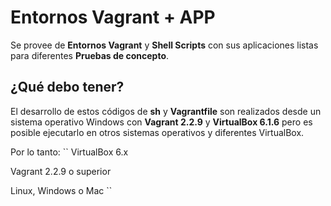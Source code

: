 # Entornos Vagrant + APP

Se provee de **Entornos Vagrant** y **Shell Scripts** con sus aplicaciones listas para diferentes **Pruebas de concepto**.

## ¿Qué debo tener?

El desarrollo de estos códigos de **sh** y **Vagrantfile** son realizados desde un sistema operativo Windows con **Vagrant 2.2.9** y **VirtualBox 6.1.6** pero es posible ejecutarlo en otros sistemas operativos y diferentes VirtualBox.

Por lo tanto:
``
VirtualBox 6.x

Vagrant 2.2.9 o superior

Linux, Windows o Mac
``